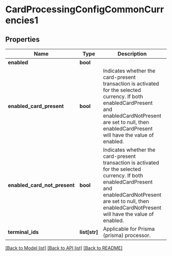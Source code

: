 # CardProcessingConfigCommonCurrencies1

## Properties
Name | Type | Description | Notes
------------ | ------------- | ------------- | -------------
**enabled** | **bool** |  | [optional] 
**enabled_card_present** | **bool** | Indicates whether the card-present transaction is activated for the selected currency. If both enabledCardPresent and enabledCardNotPresent are set to null, then enabledCardPresent will have the value of enabled.  | [optional] 
**enabled_card_not_present** | **bool** | Indicates whether the card-present transaction is activated for the selected currency. If both enabledCardPresent and enabledCardNotPresent are set to null, then enabledCardNotPresent will have the value of enabled.  | [optional] 
**terminal_ids** | **list[str]** | Applicable for Prisma (prisma) processor. | [optional] 

[[Back to Model list]](../README.md#documentation-for-models) [[Back to API list]](../README.md#documentation-for-api-endpoints) [[Back to README]](../README.md)


